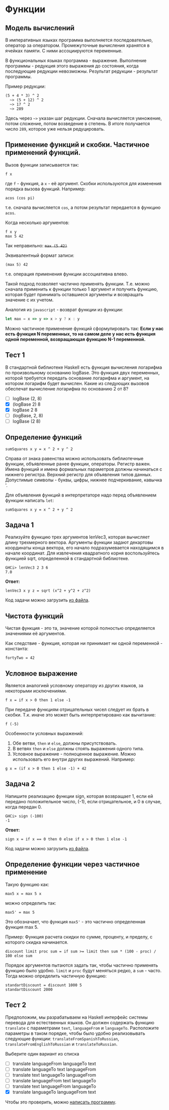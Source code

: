 
# Функции

## Модель вычислений

В императивных языках программа выполняется последовательно, оператор за оператором. Промежуточные вычисления хранятся в ячейках памяти. С ними ассоциируются переменные.

В функциональных языках программа - выражение. Выполнение программы - редукция этого выражения до состояния, когда последующие редукции невозможны. Результат редукции - результат программы.

Пример редукции:
```
(5 + 4 * 3) ^ 2
  ~> (5 + 12) ^ 2
  ~> 17 ^ 2
  ~> 289
```

Здесь через `~>` указан шаг редукции. Сначала вычисляется умножение, потом сложение, потом возведение в степень. В итоге получается число `289`, которое уже нельзя редуцировать.

## Применение функций и скобки. Частичное применений функций.

Вызов функции записывается так:
```
f x
```
где `f` - функция, а `x` - её аргумент. Скобки используются для изменения порядка вызова функций. Например:
```
acos (cos pi)
```
т.е. сначала вычисляется `cos`, а потом результат передается в функцию `acos`.

Когда несколько аргументов:
```
f x y
max 5 42
```
Так неправильно: ~~`max (5 42)`~~

Эквивалентный формат записи:
```
(max 5) 42
```
т.е. операция применения функции ассоциативна влево.

Такой подход позволяет частично применять функции. Т.е. можно сначала применить к функции только 1 аргумент и получить функцию, которая будет принимать оставшиеся аргументы и возвращать значение с их учетом.

Аналогия из `javascript` - возврат функции из функции:
```javascript
let max = x => y => x > y ? x : y
```

Можно частичное применение функций сформулировать так:
**Если у нас есть функция N переменных, то на самом деле у нас есть функция одной переменной, возвращающая функцию N-1 переменной.**

## Тест 1

В стандартной библиотеке Haskell есть функция вычисления логарифма по произвольному основанию logBase. Это функция двух переменных, которой требуется передать основание логарифма и аргумент, на котором логарифм будет вычислен. Какие из следующих вызовов обеспечат вычисление логарифма по основанию 2 от 8?

- [ ] logBase (2, 8)
- [x] (logBase 2) 8
- [x] logBase 2 8
- [ ] (logBase, 2, 8)
- [ ] logBase (2 8)

## Определение функций

```
sumSquares x y = x ^ 2 + y ^ 2
```

Справа от знака равенства можно использовать библиотечные функции, объявленные ранее функции, операторы.
Регистр важен. Имена функций и имена формальных параметров должны начинаться с нижнего регистра. Верхний регистр для объявления типов данных. Допустимые символы - буквы, цифры, нижнее подчеркивание, кавычка '.

Для объявления функций в интерпретаторе надо перед объявлением функции написать `let`:
```
sumSquares x y = x ^ 2 + y ^ 2
```

## Задача 1

Реализуйте функцию трех аргументов lenVec3, которая вычисляет длину трехмерного вектора. Аргументы функции задают декартовы координаты конца вектора, его начало подразумевается находящимся в начале координат. Для извлечения квадратного корня воспользуйтесь функцией sqrt, определенной в стандартной библиотеке.

```
GHCi> lenVec3 2 3 6
7.0
```

**Ответ:**
```
lenVec3 x y z = sqrt (x^2 + y^2 + z^2)
```

Код задачи можно загрузить [из файла](./task_1.2.1.hs).

## Чистота функций

Чистая функция - это та, значение которой полностью определяется значениями её аргументов.

Как следствие - функция, которая ни принимает ни одной переменной - константа:
```
fortyTwo = 42
```

## Условное выражение

Является аналогией условному оператору из других языков, за некоторыми исключениями.
```
f x = if x > 0 then 1 else -1
```

При передаче функциям отрицательных чисел следует их брать в скобки. Т.к. иначе это может быть интерпретировано как вычитание:
```
f (-5)
```

Особенности условных выражений:
1) Обе ветви, `then` и `else`, должны присутствовать.
1) В ветвях `then` и `else` должны стоять выражения одного типа.
1) Условное выражение - полноценное выражение. Можно использовать его внутри других выражений. Например:
```
g x = (if x > 0 then 1 else -1) + 42
```

## Задача 2

Напишите реализацию функции sign, которая возвращает 1, если ей передано положительное число, (-1), если отрицательное, и 0 в случае, когда передан 0.

```
GHCi> sign (-100)
-1
```

**Ответ:**
```
sign x = if x == 0 then 0 else if x > 0 then 1 else -1
```

Код задачи можно загрузить [из файла](./task_1.2.2.hs).

## Определение функции через частичное применение

Такую функцию как:
```
max5 x = max 5 x
```
можно определить так:
```
max5' = max 5
```
Это обозначает, что функция `max5'` - это частично определенная функция max 5.

Пример:
Функция расчета скидки по сумме, проценту, и пределу, с которого скидка начинается.
```
discount limit proc sum = if sum >= limit then sum * (100 - proc) / 100 else sum
```

Порядок аргументов пытаются задать так, чтобы частично применять функцию было удобно. `limit` и `proc` будут меняться редко, а `sum` - часто.
Тогда можно определить частичную функцию:
```
standartDiscount = discount 1000 5
standartDiscount 2000
```

## Тест 2

Предположим, мы разрабатываем на Haskell интерфейс системы перевода для естественных языков. Он должен содержать функцию `translate` с параметрами `text`, `languageFrom` и `languageTo`. Расположите параметры в таком порядке, чтобы было удобно реализовывать следующие функции: `translateFromSpanishToRussian`, `translateFromEnglishToRussian` и `translateToRussian`.

Выберите один вариант из списка
- [ ] translate languageFrom languageTo text
- [ ] translate languageTo text languageFrom
- [ ] translate text languageTo languageFrom
- [ ] translate languageFrom text languageTo
- [ ] translate text languageFrom languageTo
- [x] translate languageTo languageFrom text

Чтобы это проверить, можно [написать программу](./test_1.2.2.hs).
